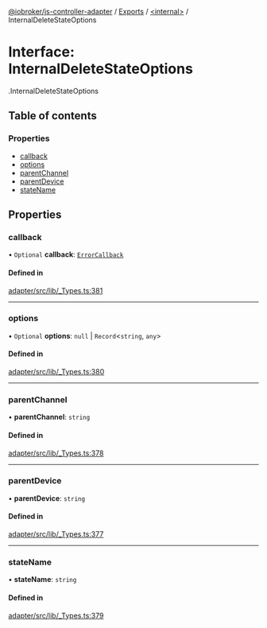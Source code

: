 [@iobroker/js-controller-adapter](../README.md) / [Exports](../modules.md) / [<internal\>](../modules/internal_.md) / InternalDeleteStateOptions

# Interface: InternalDeleteStateOptions

[<internal>](../modules/internal_.md).InternalDeleteStateOptions

## Table of contents

### Properties

- [callback](internal_.InternalDeleteStateOptions.md#callback)
- [options](internal_.InternalDeleteStateOptions.md#options)
- [parentChannel](internal_.InternalDeleteStateOptions.md#parentchannel)
- [parentDevice](internal_.InternalDeleteStateOptions.md#parentdevice)
- [stateName](internal_.InternalDeleteStateOptions.md#statename)

## Properties

### callback

• `Optional` **callback**: [`ErrorCallback`](../modules/internal_.md#errorcallback)

#### Defined in

[adapter/src/lib/_Types.ts:381](https://github.com/ioBroker/ioBroker.js-controller/blob/08bb2650/packages/adapter/src/lib/_Types.ts#L381)

___

### options

• `Optional` **options**: ``null`` \| `Record`<`string`, `any`\>

#### Defined in

[adapter/src/lib/_Types.ts:380](https://github.com/ioBroker/ioBroker.js-controller/blob/08bb2650/packages/adapter/src/lib/_Types.ts#L380)

___

### parentChannel

• **parentChannel**: `string`

#### Defined in

[adapter/src/lib/_Types.ts:378](https://github.com/ioBroker/ioBroker.js-controller/blob/08bb2650/packages/adapter/src/lib/_Types.ts#L378)

___

### parentDevice

• **parentDevice**: `string`

#### Defined in

[adapter/src/lib/_Types.ts:377](https://github.com/ioBroker/ioBroker.js-controller/blob/08bb2650/packages/adapter/src/lib/_Types.ts#L377)

___

### stateName

• **stateName**: `string`

#### Defined in

[adapter/src/lib/_Types.ts:379](https://github.com/ioBroker/ioBroker.js-controller/blob/08bb2650/packages/adapter/src/lib/_Types.ts#L379)
